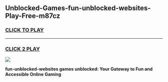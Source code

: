
## Unblocked-Games-fun-unblocked-websites-Play-Free-m87cz
<h3>
<a href="https://premium76.site?title=fun-unblocked-websites&ref=21A">CLICK TO PLAY</a></h3>
<hr>

<h3>
<a href="https://premium76.site?title=fun-unblocked-websites&ref=21A">CLICK 2 PLAY</a>
  
</h3>

<a href="https://premium76.site?title=fun-unblocked-websites&ref=21A"><img src="https://clearcache.store/games.png"></a>


**fun-unblocked-websites games unblocked: Your Gateway to Fun and Accessible Online Gaming**
